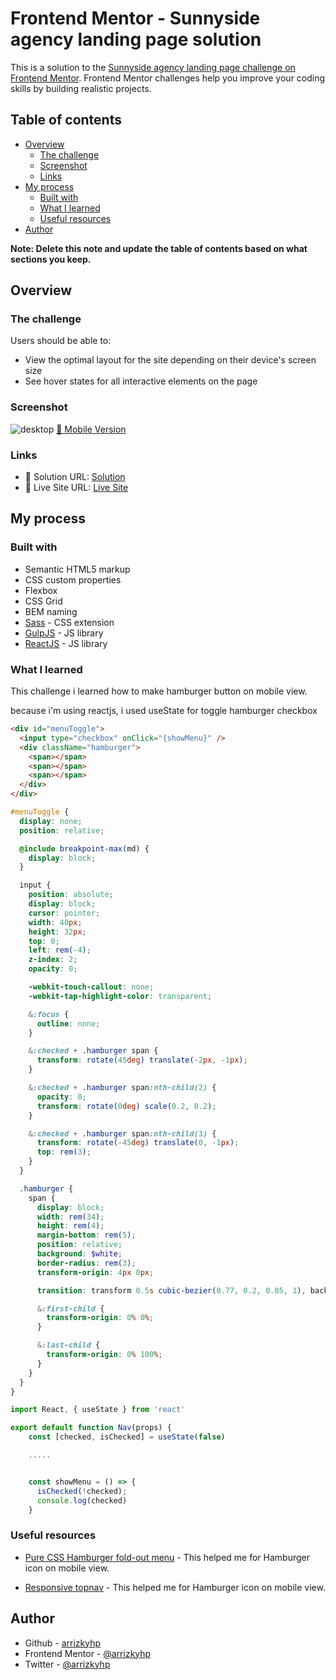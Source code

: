 # Frontend Mentor - Sunnyside agency landing page solution

This is a solution to the [Sunnyside agency landing page challenge on Frontend Mentor](https://www.frontendmentor.io/challenges/sunnyside-agency-landing-page-7yVs3B6ef). Frontend Mentor challenges help you improve your coding skills by building realistic projects.

## Table of contents

- [Overview](#overview)
  - [The challenge](#the-challenge)
  - [Screenshot](#screenshot)
  - [Links](#links)
- [My process](#my-process)
  - [Built with](#built-with)
  - [What I learned](#what-i-learned)
  - [Useful resources](#useful-resources)
- [Author](#author)

**Note: Delete this note and update the table of contents based on what sections you keep.**

## Overview

### The challenge

Users should be able to:

- View the optimal layout for the site depending on their device's screen size
- See hover states for all interactive elements on the page

### Screenshot

![desktop](./desktop.png)
[📱 Mobile Version](./mobile.png)

### Links

- 📌 Solution URL: [Solution](https://github.com/arrizkyhp/fm-sunnyside-agency-landing-page)
- 🎪 Live Site URL: [Live Site](https://arrizkyhp.github.io/fm-sunnyside-agency-landing-page/)

## My process

### Built with

- Semantic HTML5 markup
- CSS custom properties
- Flexbox
- CSS Grid
- BEM naming
- [Sass](https://sass-lang.com/) - CSS extension
- [GulpJS](https://gulpjs.com/) - JS library
- [ReactJS](https://reactjs.org/) - JS library

### What I learned

This challenge i learned how to make hamburger button on mobile view.

because i'm using reactjs, i used useState for toggle hamburger checkbox

```html
<div id="menuToggle">
  <input type="checkbox" onClick="{showMenu}" />
  <div className="hamburger">
    <span></span>
    <span></span>
    <span></span>
  </div>
</div>
```

```scss
#menuToggle {
  display: none;
  position: relative;

  @include breakpoint-max(md) {
    display: block;
  }

  input {
    position: absolute;
    display: block;
    cursor: pointer;
    width: 40px;
    height: 32px;
    top: 0;
    left: rem(-4);
    z-index: 2;
    opacity: 0;

    -webkit-touch-callout: none;
    -webkit-tap-highlight-color: transparent;

    &:focus {
      outline: none;
    }

    &:checked + .hamburger span {
      transform: rotate(45deg) translate(-2px, -1px);
    }

    &:checked + .hamburger span:nth-child(2) {
      opacity: 0;
      transform: rotate(0deg) scale(0.2, 0.2);
    }

    &:checked + .hamburger span:nth-child(3) {
      transform: rotate(-45deg) translate(0, -1px);
      top: rem(3);
    }
  }

  .hamburger {
    span {
      display: block;
      width: rem(34);
      height: rem(4);
      margin-bottom: rem(5);
      position: relative;
      background: $white;
      border-radius: rem(3);
      transform-origin: 4px 0px;

      transition: transform 0.5s cubic-bezier(0.77, 0.2, 0.05, 1), background 0.5s cubic-bezier(0.77, 0.2, 0.05, 1), opacity 0.55s ease;

      &:first-child {
        transform-origin: 0% 0%;
      }

      &:last-child {
        transform-origin: 0% 100%;
      }
    }
  }
}
```

```js
import React, { useState } from 'react'

export default function Nav(props) {
    const [checked, isChecked] = useState(false)

    .....


    const showMenu = () => {
      isChecked(!checked);
      console.log(checked)
    }
```

### Useful resources

- [Pure CSS Hamburger fold-out menu](https://codepen.io/erikterwan/pen/EVzeRP) - This helped me for Hamburger icon on mobile view.

- [Responsive topnav](https://www.w3schools.com/howto/tryit.asp?filename=tryhow_js_topnav) - This helped me for Hamburger icon on mobile view.

## Author

- Github - [arrizkyhp](https://github.com/arrizkyhp)
- Frontend Mentor - [@arrizkyhp](https://www.frontendmentor.io/profile/arrizkyhp)
- Twitter - [@arrizkyhp](https://twitter.com/arrizkyhp)
